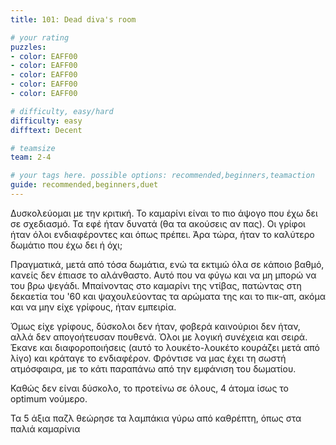```yaml
---
title: 101: Dead diva's room

# your rating
puzzles:
- color: EAFF00
- color: EAFF00
- color: EAFF00
- color: EAFF00
- color: EAFF00

# difficulty, easy/hard
difficulty: easy
difftext: Decent

# teamsize
team: 2-4

# your tags here. possible options: recommended,beginners,teamaction
guide: recommended,beginners,duet
---
```


Δυσκολεύομαι με την κριτική. Το καμαρίνι είναι το πιο άψογο που έχω δει σε σχεδιασμό. Τα εφέ ήταν δυνατά (θα τα ακούσεις αν πας). Οι γρίφοι ήταν όλοι ενδιαφέροντες και όπως πρέπει. Άρα τώρα, ήταν το καλύτερο δωμάτιο που έχω δει ή όχι;

Πραγματικά, μετά από τόσα δωμάτια, ενώ τα εκτιμώ όλα σε κάποιο βαθμό, κανείς δεν έπιασε το αλάνθαστο. Αυτό που να φύγω και να μη μπορώ να του βρω ψεγάδι. Μπαίνοντας στο καμαρίνι της ντίβας, πατώντας στη δεκαετία του '60 και ψαχουλεύοντας τα αρώματα της και το πικ-απ, ακόμα και να μην είχε γρίφους, ήταν εμπειρία.

Όμως είχε γρίφους, δύσκολοι δεν ήταν, φοβερά καινούριοι δεν ήταν, αλλά δεν απογοήτευσαν πουθενά. Όλοι με λογική συνέχεια και σειρά. Έκανε και διαφοροποιήσεις (αυτό το λουκέτο-λουκέτο κουράζει μετά από λίγο) και κράταγε το ενδιαφέρον. Φρόντισε να μας έχει τη σωστή ατμόσφαιρα, με το κάτι παραπάνω από την εμφάνιση του δωματίου.

Καθώς δεν είναι δύσκολο, το προτείνω σε όλους, 4 άτομα ίσως το optimum νούμερο.

Τα 5 άξια παζλ θεώρησε τα λαμπάκια γύρω από καθρέπτη, όπως στα παλιά καμαρίνια
